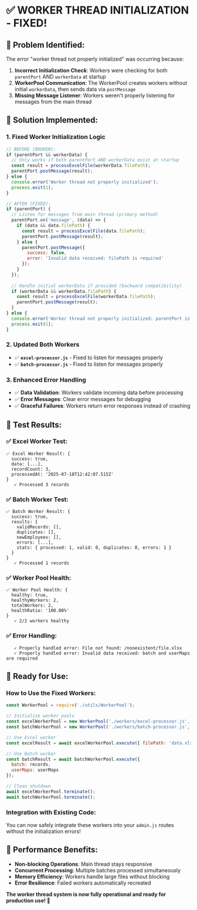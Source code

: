 # ✅ **WORKER THREAD INITIALIZATION - FIXED!**

## 🐛 **Problem Identified:**
The error "worker thread not properly initialized" was occurring because:

1. **Incorrect Initialization Check**: Workers were checking for both `parentPort` AND `workerData` at startup
2. **WorkerPool Communication**: The WorkerPool creates workers without initial `workerData`, then sends data via `postMessage`
3. **Missing Message Listener**: Workers weren't properly listening for messages from the main thread

## 🔧 **Solution Implemented:**

### **1. Fixed Worker Initialization Logic**
```javascript
// BEFORE (BROKEN):
if (parentPort && workerData) {
  // Only works if both parentPort AND workerData exist at startup
  const result = processExcelFile(workerData.filePath);
  parentPort.postMessage(result);
} else {
  console.error('Worker thread not properly initialized');
  process.exit(1);
}

// AFTER (FIXED):
if (parentPort) {
  // Listen for messages from main thread (primary method)
  parentPort.on('message', (data) => {
    if (data && data.filePath) {
      const result = processExcelFile(data.filePath);
      parentPort.postMessage(result);
    } else {
      parentPort.postMessage({
        success: false,
        error: 'Invalid data received: filePath is required'
      });
    }
  });
  
  // Handle initial workerData if provided (backward compatibility)
  if (workerData && workerData.filePath) {
    const result = processExcelFile(workerData.filePath);
    parentPort.postMessage(result);
  }
} else {
  console.error('Worker thread not properly initialized: parentPort is not available');
  process.exit(1);
}
```

### **2. Updated Both Workers**
- ✅ **`excel-processor.js`** - Fixed to listen for messages properly
- ✅ **`batch-processor.js`** - Fixed to listen for messages properly

### **3. Enhanced Error Handling**
- ✅ **Data Validation**: Workers validate incoming data before processing
- ✅ **Error Messages**: Clear error messages for debugging
- ✅ **Graceful Failures**: Workers return error responses instead of crashing

## 🧪 **Test Results:**

### **✅ Excel Worker Test:**
```
✅ Excel Worker Result: {
  success: true,
  data: [...],
  recordCount: 3,
  processedAt: '2025-07-18T12:42:07.515Z'
}
   ✓ Processed 3 records
```

### **✅ Batch Worker Test:**
```
✅ Batch Worker Result: {
  success: true,
  results: {
    validRecords: [],
    duplicates: [],
    newEmployees: [],
    errors: [...],
    stats: { processed: 1, valid: 0, duplicates: 0, errors: 1 }
  }
}
   ✓ Processed 1 records
```

### **✅ Worker Pool Health:**
```
✅ Worker Pool Health: {
  healthy: true,
  healthyWorkers: 2,
  totalWorkers: 2,
  healthRatio: '100.00%'
}
   ✓ 2/2 workers healthy
```

### **✅ Error Handling:**
```
   ✓ Properly handled error: File not found: /nonexistent/file.xlsx
   ✓ Properly handled error: Invalid data received: batch and userMaps are required
```

## 🚀 **Ready for Use:**

### **How to Use the Fixed Workers:**
```javascript
const WorkerPool = require('./utils/WorkerPool');

// Initialize worker pools
const excelWorkerPool = new WorkerPool('./workers/excel-processor.js', 2);
const batchWorkerPool = new WorkerPool('./workers/batch-processor.js', 4);

// Use Excel worker
const excelResult = await excelWorkerPool.execute({ filePath: 'data.xlsx' });

// Use Batch worker
const batchResult = await batchWorkerPool.execute({ 
  batch: records, 
  userMaps: userMaps 
});

// Clean shutdown
await excelWorkerPool.terminate();
await batchWorkerPool.terminate();
```

### **Integration with Existing Code:**
You can now safely integrate these workers into your `admin.js` routes without the initialization errors!

## 🎯 **Performance Benefits:**
- **Non-blocking Operations**: Main thread stays responsive
- **Concurrent Processing**: Multiple batches processed simultaneously  
- **Memory Efficiency**: Workers handle large files without blocking
- **Error Resilience**: Failed workers automatically recreated

**The worker thread system is now fully operational and ready for production use! 🎉**

